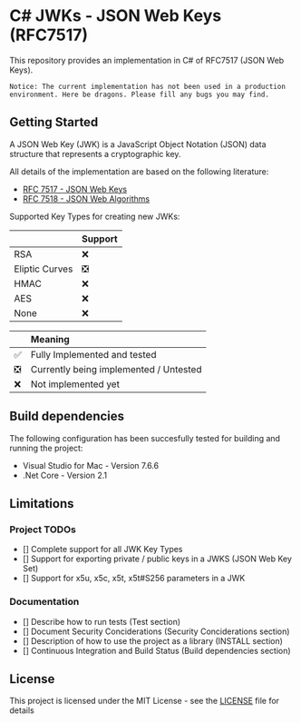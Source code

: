 # C# JWKs - JSON Web Keys (RFC7517)
This repository provides an implementation in C# of RFC7517 (JSON Web Keys).

`Notice: The current implementation has not been used in a production environment. Here be dragons. Please fill any bugs you may find.`

## Getting Started

A JSON Web Key (JWK) is a JavaScript Object Notation (JSON) data structure that represents a cryptographic key.

All details of the implementation are based on the following literature:
* [RFC 7517 - JSON Web Keys](https://www.rfc-editor.org/rfc/rfc7517)
* [RFC 7518 - JSON Web Algorithms](https://www.rfc-editor.org/rfc/rfc7518.txt)

Supported Key Types for creating new JWKs:

|                | Support |
|----------------|:-------------------------------|
| RSA            | :x:                             |
| Eliptic Curves | :negative_squared_cross_mark:   |
| HMAC           | :x:                             |
| AES            | :x:                             |
| None           | :x:                             |

|                               | Meaning |
|-------------------------------|:-------------                         |
| :white_check_mark:            | Fully Implemented and tested           |
| :negative_squared_cross_mark: | Currently being implemented / Untested |
| :x:                           | Not implemented yet                    |

## Build dependencies

The following configuration has been succesfully tested for building and running the project:
* Visual Studio for Mac - Version 7.6.6
* .Net Core - Version 2.1

## Limitations

### Project TODOs
- [] Complete support for all JWK Key Types
- [] Support for exporting private / public keys in a JWKS (JSON Web Key Set)
- [] Support for x5u, x5c, x5t, x5t#S256 parameters in a JWK

### Documentation 
- [] Describe how to run tests (Test section)
- [] Document Security Conciderations (Security Conciderations section)
- [] Description of how to use the project as a library (INSTALL section)
- [] Continuous Integration and Build Status (Build dependencies section)

## License
This project is licensed under the MIT License - see the [LICENSE](LICENSE) file for details 
